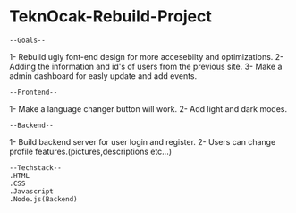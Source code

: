 # TeknOcak-Rebuild-Project

    --Goals--
1- Rebuild ugly font-end design for more accesebilty and optimizations.
2- Adding the information and id's of users from the previous site.
3- Make a admin dashboard for easly update and add events.

    --Frontend--
1- Make a language changer button will work.
2- Add light and dark modes.

    --Backend--
1- Build backend server for user login and register.
2- Users can change profile features.(pictures,descriptions etc...)
    
    --Techstack--
    .HTML
    .CSS
    .Javascript
    .Node.js(Backend)